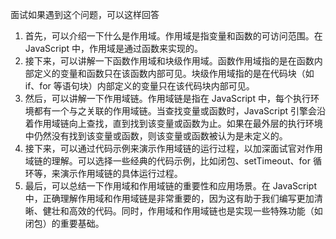面试如果遇到这个问题，可以这样回答

1. 首先，可以介绍一下什么是作用域。作用域是指变量和函数的可访问范围。在 JavaScript 中，作用域是通过函数来实现的。
2. 接下来，可以讲解一下函数作用域和块级作用域。函数作用域指的是在函数内部定义的变量和函数只在该函数内部可见。块级作用域指的是在代码块（如 if、for 等语句块）内部定义的变量只在该代码块内部可见。
3. 然后，可以讲解一下作用域链。作用域链是指在 JavaScript 中，每个执行环境都有一个与之关联的作用域链。当查找变量或函数时，JavaScript 引擎会沿着作用域链向上查找，直到找到该变量或函数为止。如果在最外层的执行环境中仍然没有找到该变量或函数，则该变量或函数被认为是未定义的。
4. 接下来，可以通过代码示例来演示作用域链的运行过程，以加深面试官对作用域链的理解。可以选择一些经典的代码示例，比如闭包、setTimeout、for 循环等，来演示作用域链的具体运行过程。
5. 最后，可以总结一下作用域和作用域链的重要性和应用场景。在 JavaScript 中，正确理解作用域和作用域链是非常重要的，因为这有助于我们编写更加清晰、健壮和高效的代码。同时，作用域和作用域链也是实现一些特殊功能（如闭包）的重要基础。

